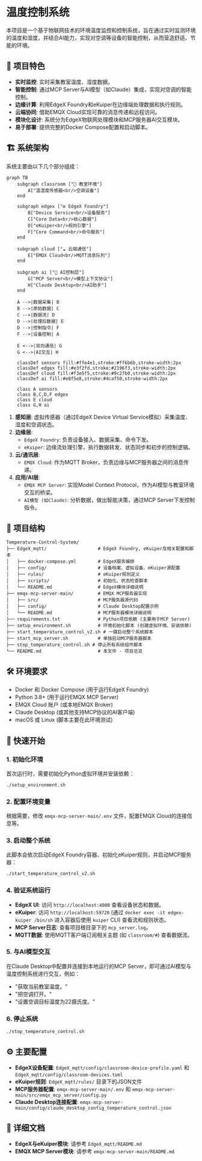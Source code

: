 # 温度控制系统

本项目是一个基于物联网技术的环境温度监控和控制系统，旨在通过实时监测环境的温度和湿度，并结合AI能力，实现对空调等设备的智能控制，从而营造舒适、节能的环境。

## 🌟 项目特色

- **实时监控**: 实时采集教室温度、湿度数据。
- **智能控制**: 通过MCP Server与AI模型（如Claude）集成，实现对空调的智能控制。
- **边缘计算**: 利用EdgeX Foundry和eKuiper在边缘端处理数据和执行规则。
- **云端协同**: 借助EMQX Cloud实现可靠的消息传递和远程访问。
- **模块化设计**: 系统分为EdgeX物联网处理模块和MCP服务器AI交互模块。
- **易于部署**: 提供完整的Docker Compose配置和启动脚本。

## 🏗️ 系统架构

系统主要由以下几个部分组成：

```mermaid
graph TB
    subgraph classroom ["🏫 教室环境"]
        A["温湿度传感器<br/>空调设备"] 
    end
    
    subgraph edgex ["⚙️ EdgeX Foundry"]
        B["Device Service<br/>设备服务"]
        C["Core Data<br/>核心数据"]
        D["eKuiper<br/>规则引擎"]
        F["Core Command<br/>命令服务"]
    end
    
    subgraph cloud ["☁️ 云端通信"]
        E["EMQX Cloud<br/>MQTT消息队列"]
    end
    
    subgraph ai ["🤖 AI控制层"]
        G["MCP Server<br/>模型上下文协议"]
        H["Claude Desktop<br/>AI助手"]
    end
    
    A -->|数据采集| B
    B -->|原始数据| C
    C -->|数据流| D
    D -->|处理后数据| E
    D -->|控制指令| F
    F -->|设备控制| A
    
    E <-->|双向通信| G
    G <-->|AI交互| H
    
    classDef sensors fill:#ffe4e1,stroke:#ff6b6b,stroke-width:2px
    classDef edgex fill:#e3f2fd,stroke:#2196f3,stroke-width:2px
    classDef cloud fill:#f3e5f5,stroke:#9c27b0,stroke-width:2px
    classDef ai fill:#e8f5e8,stroke:#4caf50,stroke-width:2px
    
    class A sensors
    class B,C,D,F edgex
    class E cloud
    class G,H ai
```

1. **感知层**: 虚拟传感器（通过EdgeX Device Virtual Service模拟）采集温度、湿度和空调状态。
2. **边缘层**:
    - `EdgeX Foundry`: 负责设备接入、数据采集、命令下发。
    - `eKuiper`: 边缘流处理引擎，执行数据转发、状态同步和初步的控制逻辑。
3. **云/通讯层**:
    - `EMQX Cloud`: 作为MQTT Broker，负责边缘与MCP服务器之间的消息传递。
4. **应用/AI层**:
    - `EMQX MCP Server`: 实现Model Context Protocol，作为AI模型与教室环境交互的桥梁。
    - `AI模型 (如Claude)`: 分析数据，做出智能决策，通过MCP Server下发控制指令。

## 📁 项目结构

```
Temperature-Control-System/
├── EdgeX_mqtt/                   # EdgeX Foundry, eKuiper及相关配置和脚本
│   ├── docker-compose.yml        # EdgeX服务编排
│   ├── config/                   # 设备档案、虚拟设备、eKuiper源配置
│   ├── rules/                    # eKuiper规则定义
│   ├── scripts/                  # 初始化、状态检查脚本
│   └── README.md                 # EdgeX模块详细说明
├── emqx-mcp-server-main/         # EMQX MCP服务器实现
│   ├── src/                      # MCP服务器源代码
│   ├── config/                   # Claude Desktop配置示例
│   └── README.md                 # MCP服务器模块详细说明
├── requirements.txt              # Python项目依赖 (主要用于MCP Server)
├── setup_environment.sh          # 环境初始化脚本 (创建虚拟环境、安装依赖)
├── start_temperature_control_v2.sh # 一键启动整个系统脚本
├── start_mcp_server.sh           # 单独启动MCP服务器脚本
├── stop_temperature_control.sh # 停止所有系统组件脚本
└── README.md                     # 本文件 - 项目总览
```

## 🛠️ 环境要求

- Docker 和 Docker Compose (用于运行EdgeX Foundry)
- Python 3.8+ (用于运行EMQX MCP Server)
- EMQX Cloud 账户 (或本地EMQX Broker)
- Claude Desktop (或其他支持MCP协议的AI客户端)
- macOS 或 Linux (脚本主要在此环境测试)

## 🚀 快速开始

### 1. 初始化环境

首次运行时，需要初始化Python虚拟环境并安装依赖：

```bash
./setup_environment.sh
```

### 2. 配置环境变量

根据需要，修改 `emqx-mcp-server-main/.env` 文件，配置EMQX Cloud的连接信息等。

### 3. 启动整个系统

此脚本会依次启动EdgeX Foundry容器、初始化eKuiper规则，并启动MCP服务器：

```bash
./start_temperature_control_v2.sh
```

### 4. 验证系统运行

- **EdgeX UI**: 访问 `http://localhost:4000` 查看设备状态和数据。
- **eKuiper**: 访问 `http://localhost:59720` (通过 `docker exec -it edgex-kuiper /bin/sh` 进入容器后使用 `kuiper` CLI) 查看流和规则状态。
- **MCP Server日志**: 查看项目根目录下的 `mcp_server.log`。
- **MQTT数据**: 使用MQTT客户端订阅相关主题 (如 `classroom/#`) 查看数据流。

### 5. 与AI模型交互

在Claude Desktop中配置并连接到本地运行的MCP Server，即可通过AI模型与温度控制系统进行交互，例如：

- "获取当前教室温度。"
- "把空调打开。"
- "设置空调目标温度为22摄氏度。"

### 6. 停止系统

```bash
./stop_temperature_control.sh
```

## ⚙️ 主要配置

- **EdgeX设备配置**: `EdgeX_mqtt/config/classroom-device-profile.yaml` 和 `EdgeX_mqtt/config/classroom-devices.toml`
- **eKuiper规则**: `EdgeX_mqtt/rules/` 目录下的JSON文件
- **MCP服务器配置**: `emqx-mcp-server-main/.env` 和 `emqx-mcp-server-main/src/emqx_mcp_server/config.py`
- **Claude Desktop连接配置**: `emqx-mcp-server-main/config/claude_desktop_config_temperature_control.json`

## 📖 详细文档

- **EdgeX与eKuiper模块**: 请参考 `EdgeX_mqtt/README.md`
- **EMQX MCP Server模块**: 请参考 `emqx-mcp-server-main/README.md`

